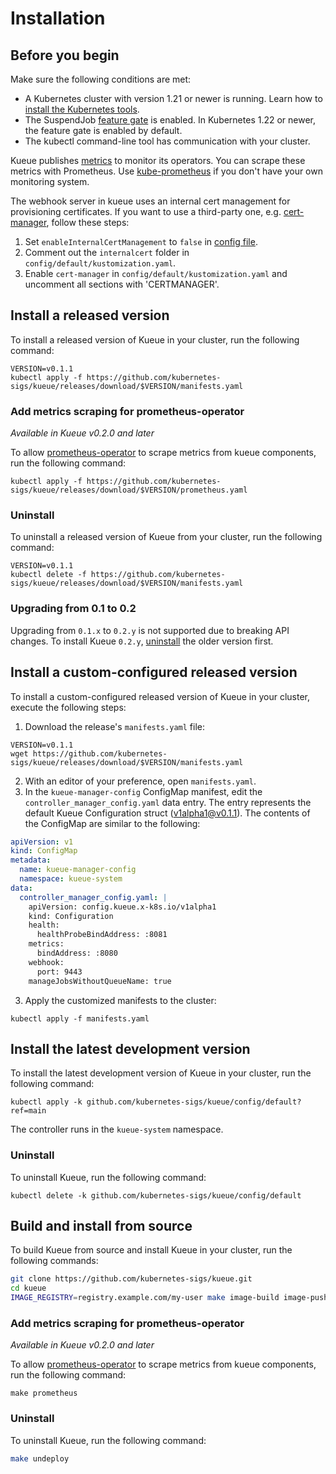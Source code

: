 # Installation

## Before you begin

Make sure the following conditions are met:

- A Kubernetes cluster with version 1.21 or newer is running. Learn how to [install the Kubernetes tools](https://kubernetes.io/docs/tasks/tools/).
- The SuspendJob [feature gate](https://kubernetes.io/docs/reference/command-line-tools-reference/feature-gates/) is enabled. In Kubernetes 1.22 or newer, the feature gate is enabled by default.
- The kubectl command-line tool has communication with your cluster.

Kueue publishes [metrics](/docs/reference/metrics) to monitor its operators.
You can scrape these metrics with Prometheus.
Use [kube-prometheus](https://github.com/prometheus-operator/kube-prometheus)
if you don't have your own monitoring system.

The webhook server in kueue uses an internal cert management for provisioning certificates. If you want to use
  a third-party one, e.g. [cert-manager](https://github.com/cert-manager/cert-manager), follow these steps:
  1. Set `enableInternalCertManagement` to `false` in [config file](#install-a-custom-configured-released-version).
  2. Comment out the `internalcert` folder in `config/default/kustomization.yaml`.
  3. Enable `cert-manager` in `config/default/kustomization.yaml` and uncomment all sections with 'CERTMANAGER'.

## Install a released version

To install a released version of Kueue in your cluster, run the following command:

```shell
VERSION=v0.1.1
kubectl apply -f https://github.com/kubernetes-sigs/kueue/releases/download/$VERSION/manifests.yaml
```

### Add metrics scraping for prometheus-operator

_Available in Kueue v0.2.0 and later_

To allow [prometheus-operator](https://github.com/prometheus-operator/prometheus-operator)
to scrape metrics from kueue components, run the following command:

```shell
kubectl apply -f https://github.com/kubernetes-sigs/kueue/releases/download/$VERSION/prometheus.yaml
```

### Uninstall

To uninstall a released version of Kueue from your cluster, run the following command:

```shell
VERSION=v0.1.1
kubectl delete -f https://github.com/kubernetes-sigs/kueue/releases/download/$VERSION/manifests.yaml
```

### Upgrading from 0.1 to 0.2

Upgrading from `0.1.x` to `0.2.y` is not supported due to breaking API changes.
To install Kueue `0.2.y`, [uninstall](#uninstall) the older version first.

## Install a custom-configured released version

To install a custom-configured released version of Kueue in your cluster, execute the following steps:

1. Download the release's `manifests.yaml` file:

```shell
VERSION=v0.1.1
wget https://github.com/kubernetes-sigs/kueue/releases/download/$VERSION/manifests.yaml
```
2. With an editor of your preference, open `manifests.yaml`.
3. In the `kueue-manager-config` ConfigMap manifest, edit the
`controller_manager_config.yaml` data entry. The entry represents
the default Kueue Configuration
struct ([v1alpha1@v0.1.1](https://pkg.go.dev/sigs.k8s.io/kueue@v0.1.1/apis/config/v1alpha1#Configuration)).
The contents of the ConfigMap are similar to the following:

```yaml
apiVersion: v1
kind: ConfigMap
metadata:
  name: kueue-manager-config
  namespace: kueue-system
data:
  controller_manager_config.yaml: |
    apiVersion: config.kueue.x-k8s.io/v1alpha1
    kind: Configuration
    health:
      healthProbeBindAddress: :8081
    metrics:
      bindAddress: :8080
    webhook:
      port: 9443
    manageJobsWithoutQueueName: true
```

3. Apply the customized manifests to the cluster:

```shell
kubectl apply -f manifests.yaml
```

## Install the latest development version

To install the latest development version of Kueue in your cluster, run the
following command:

```shell
kubectl apply -k github.com/kubernetes-sigs/kueue/config/default?ref=main
```

The controller runs in the `kueue-system` namespace.

### Uninstall

To uninstall Kueue, run the following command:

```shell
kubectl delete -k github.com/kubernetes-sigs/kueue/config/default
```

## Build and install from source

To build Kueue from source and install Kueue in your cluster, run the following
commands:

```sh
git clone https://github.com/kubernetes-sigs/kueue.git
cd kueue
IMAGE_REGISTRY=registry.example.com/my-user make image-build image-push deploy
```

### Add metrics scraping for prometheus-operator

_Available in Kueue v0.2.0 and later_

To allow [prometheus-operator](https://github.com/prometheus-operator/prometheus-operator)
to scrape metrics from kueue components, run the following command:

```shell
make prometheus
```

### Uninstall

To uninstall Kueue, run the following command:

```sh
make undeploy
```
